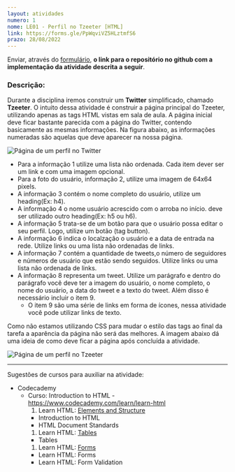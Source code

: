```yaml
---
layout: atividades
numero: 1
nome: LE01 - Perfil no Tzeeter [HTML]
link: https://forms.gle/PpWqviVZ5HLztmfS6
prazo: 28/08/2022
---
```


Enviar, através do <a href="{{ page.link }}" target="_blank">formulário</a>, **o link para o repositório no github com a implementação da atividade descrita a seguir**. 

### Descrição:

Durante a disciplina iremos construir um **Twitter** simplificado, chamado **Tzeeter**. 
O intuito dessa atividade é construir a página principal do Tzeeter, utilizando apenas as tags HTML vistas em sala de aula.
A página inicial deve ficar bastante parecida com a página do Twitter, contendo basicamente as mesmas informações. 
Na figura abaixo, as informações numeradas são aquelas que deve aparecer na nossa página.

![Página de um perfil no Twitter]({{site.baseurl}}/assets/listas/01/twitter_profile.png)

  * Para a informação 1 utilize uma lista não ordenada. Cada item dever ser um link e com uma imagem opcional.
  * Para a foto do usuário, informação 2, utilize uma imagem de 64x64 pixels.
  * A informação 3 contém o nome completo do usuário, utilize um heading(Ex: h4).
  * A informação 4 o nome usuário acrescido com o arroba no início. deve ser utilizado outro heading(Ex: h5 ou h6).
  * A informação 5 trata-se de um botão para que o usuário possa editar o seu perfil. Logo, utilize um botão (tag button).
  * A informação 6 indica o localzação o usuário e a data de entrada na rede. Utilize links ou uma lista não ordenadas de links.
  * A informação 7 contém a quantidade de tweets,o número de seguidores e números de usuário que estão sendo seguidos. Utilize links ou uma lista não ordenada de links.
  * A informação 8 representa um tweet. Utilize um parágrafo e dentro do parágrafo você deve ter a imagem do usuário, o nome completo, o nome do usuário, a data do tweet  e a texto do tweet.
  Além disso é necessário incluir o item 9.
    * O item 9 são uma série de links em forma de ícones, nessa atividade você pode utilizar links de texto.

Como não estamos utilizando CSS para mudar o estilo das tags ao final da tarefa a aparência da página não será das melhores. 
A imagem abaixo dá uma ideia de como deve ficar a página após concluída a atividade.

![Página de um perfil no Tzeeter]({{site.baseurl}}/assets/listas/01/tzeeter_profile.png)

----

<span class="label label-blue">Sugestões de cursos para auxiliar na atividade:</span>

- Codecademy
  - Curso: Introduction to HTML - <a href="https://www.codecademy.com/learn/learn-html" target="_blank">https://www.codecademy.com/learn/learn-html</a>
    1. Learn HTML: <a href="https://www.codecademy.com/courses/learn-html/lessons/intro-to-html/resume" target="_blank">Elements and Structure</a>
      - Introduction to HTML
      -  HTML Document Standards
    1. Learn HTML: <a href="https://www.codecademy.com/courses/learn-html/lessons/html-tables/resume" target="_blank">Tables</a>
      - Tables
    1. Learn HTML: <a href="https://www.codecademy.com/courses/learn-html/lessons/html-forms/resume" target="_blank">Forms</a>
      - Learn HTML: Forms
      - Learn HTML: Form Validation

